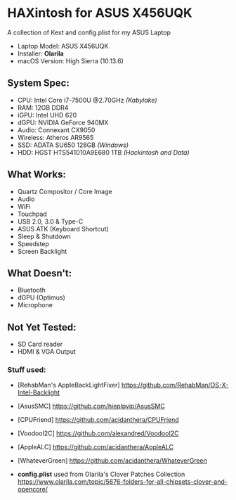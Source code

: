 # HAXintosh for ASUS X456UQK
A collection of Kext and config.plist for my ASUS Laptop

- Laptop Model: ASUS X456UQK
- Installer: **Olarila**
- macOS Version: High Sierra (10.13.6)

## System Spec:
* CPU: Intel Core i7-7500U @2.70GHz *(Kabylake)*
* RAM: 12GB DDR4
* iGPU: Intel UHD 620
* dGPU: NVIDIA GeForce 940MX
* Audio: Connexant CX9050
* Wireless: Atheros AR9565
* SSD: ADATA SU650 128GB *(Windows)*
* HDD: HGST HTS541010A9E680 1TB *(Hackintosh and Data)*

## **What Works**:
- Quartz Compositor / Core Image
- Audio
- WiFi
- Touchpad
- USB 2.0, 3.0 & Type-C
- ASUS ATK (Keyboard Shortcut)
- Sleep & Shutdown
- Speedstep
- Screen Backlight

## **What Doesn't**:
- Bluetooth
- dGPU (Optimus)
- Microphone

## **Not Yet Tested**:
- SD Card reader
- HDMI & VGA Output

### Stuff used:
- [RehabMan's AppleBackLightFixer] https://github.com/RehabMan/OS-X-Intel-Backlight
- [AsusSMC] https://github.com/hieplpvip/AsusSMC
- [CPUFriend] https://github.com/acidanthera/CPUFriend
- [VoodooI2C] https://github.com/alexandred/VoodooI2C
- [AppleALC] https://github.com/acidanthera/AppleALC
- [WhateverGreen] https://github.com/acidanthera/WhateverGreen

- **config.plist** used from Olarila's Clover Patches Collection https://www.olarila.com/topic/5676-folders-for-all-chipsets-clover-and-opencore/
